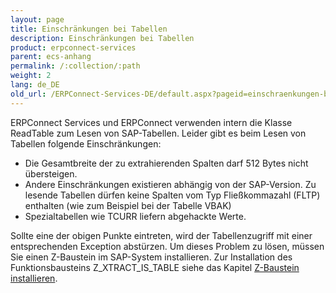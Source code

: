 ```yaml
---
layout: page
title: Einschränkungen bei Tabellen
description: Einschränkungen bei Tabellen
product: erpconnect-services
parent: ecs-anhang
permalink: /:collection/:path
weight: 2
lang: de_DE
old_url: /ERPConnect-Services-DE/default.aspx?pageid=einschraenkungen-bei-tabellen
---
```


ERPConnect Services und ERPConnect verwenden intern die Klasse ReadTable zum Lesen von SAP-Tabellen. 
Leider gibt es beim Lesen von Tabellen folgende Einschränkungen:

- Die Gesamtbreite der zu extrahierenden Spalten darf 512 Bytes nicht übersteigen.
- Andere Einschränkungen existieren abhängig von der SAP-Version. Zu lesende Tabellen dürfen keine Spalten vom Typ Fließkommazahl (FLTP) enthalten (wie zum Beispiel bei der Tabelle VBAK)
- Spezialtabellen wie TCURR liefern abgehackte Werte.

Sollte eine der obigen Punkte eintreten, wird der Tabellenzugriff mit einer entsprechenden Exception abstürzen. Um dieses Problem zu lösen, müssen Sie einen Z-Baustein im SAP-System installieren. Zur Installation des Funktionsbausteins Z_XTRACT_IS_TABLE
siehe das Kapitel [Z-Baustein installieren]().